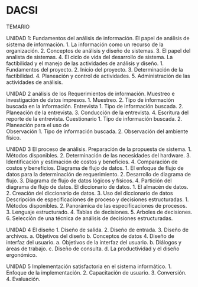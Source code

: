 # DACSI
TEMARIO

UNIDAD 1: Fundamentos del análisis de información.
  El papel de análisis de sistema de información.
      1.	La información como un recurso de la organización.
      2.	Conceptos de análisis y diseño de sistemas.
      3.	El papel del analista de sistemas.
      4.	El ciclo de vida del desarrollo de sistema.
  La factibilidad y el manejo de las actividades de análisis y diseño.
      1.	Fundamentos del proyecto.
      2.	Inicio del proyecto.
      3.	Determinación de la factibilidad.
      4.	Planeación y control de actividades.
      5.	Administración de las actividades de análisis.

UNIDAD 2 análisis de los Requerimientos de información.
  Muestreo e investigación de datos impresos.
      1.	Muestreo.
      2.	Tipo de información buscada en la información.
  Entrevista
      1.	Tipo de información buscada.
      2.	Planeación de la entrevista.
      3.	Conducción de la entrevista.
      4.	Escritura del reporte  de la entrevista.
  Cuestionario
      1.	Tipo de información buscada.
      2.	Planeación para el uso de  
  Observación
      1.	Tipo de información buscada.
      2.	Observación del ambiente físico.

UNIDAD 3 El proceso de análisis.
  Preparación de la propuesta de sistema.
      1.	Métodos disponibles.
      2.	Determinación de las necesidades del hardware.
      3.	Identificación y estimación de costos y beneficios.
      4.	Comparación de costos y beneficios.
  Diagrama de flujo de datos.
      1.	El enfoque de flujo de datos para la determinación de requerimiento.
      2.	Desarrollo de diagrama de flujo.
      3.	Diagrama de flujo de datos lógicos y físicos.
      4.	Partición del diagrama de flujo de datos.
  El diccionario de datos.
      1.	El almacén de datos.
      2.	Creación del diccionario de datos.
      3.	Uso del diccionario de datos 
  Descripción de especificaciones de proceso y decisiones estructuradas.
      1.	Métodos disponibles.
      2.	Panorámica de las especificaciones de procesos.
      3.	Lenguaje estructurado.
      4.	Tablas de decisiones. 
      5.	Arboles de decisiones.
      6.	Selección de una técnica de análisis de decisiones estructuradas.

UNIDAD 4 El diseño
      1.	Diseño de salida.
      2.	Diseño de entrada.
      3.	Diseño de archivos.
          a.	Objetivos del diseño
          b. 	Conceptos de  datos
      4.	Diseño de interfaz del usuario.
          a.	Objetivos de la interfaz del usuario.
          b.	  Diálogos y áreas de trabajo.
          c.	Diseño de consulta.
          d.	La productividad y el diseño ergonómico.
          
UNIDAD 5 Implementación satisfactoria en el sistema informático.
      1.	Enfoque de la implementación.
      2.	Capacitación de usuario.
      3.	Conversión. 
      4.	Evaluación.  
